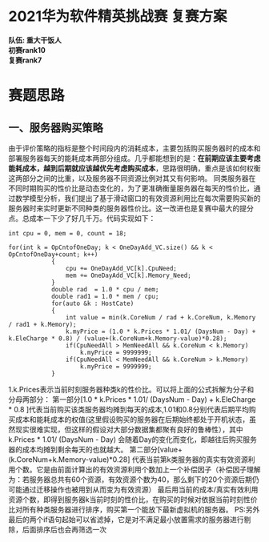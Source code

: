 # 2021华为软件精英挑战赛 复赛方案
**队伍: 重大干饭人         
  初赛rank10         
  复赛rank7** 
# 赛题思路
## 一、服务器购买策略
由于评价策略的指标是整个时间段内的消耗成本，主要包括购买服务器时的成本和部署服务器每天的能耗成本两部分组成。几乎都能想到的是：**在前期应该主要考虑能耗成本，越到后期就应该越优先考虑购买成本**，思路很明确，重点是该如何权衡这两部分之间的比重，以及服务器不同资源比例对其又有何影响。 同类服务器在不同时期购买的性价比是动态变化的，为了更准确衡量服务器在每天的性价比，通过数学模型分析，我们提出了基于滑动窗口的有效资源利用比在每次需要购买新的服务器时来实时更新不同种类的服务器性价比。这一改进也是复赛中最大的提分点。总成本一下少了好几千万。代码实现如下：
```
int cpu = 0, mem = 0, count = 18;

for(int k = OpCntofOneDay; k < OneDayAdd_VC.size() && k < OpCntofOneDay+count; k++)
            {
                cpu += OneDayAdd_VC[k].CpuNeed;
                mem += OneDayAdd_VC[k].Memory_Need;
            }
            double rad  = 1.0 * cpu / mem;
            double rad1 = 1.0 * mem / cpu;
            for(auto &k : HostCate)
            {
                int value = min(k.CoreNum / rad + k.CoreNum, k.Memory / rad1 + k.Memory);
                k.myPrice = (1.0 * k.Prices * 1.01/ (DaysNum - Day) + k.EleCharge * 0.8) / (value+(k.CoreNum+k.Memory-value)*0.28);
                if(CpuNeedAll > MemNeedAll && k.CoreNum < k.Memory)
                    k.myPrice = 9999999;
                if(CpuNeedAll < MemNeedAll && k.CoreNum > k.Memory)
                    k.myPrice = 9999999;
            }
```
1.k.Prices表示当前时刻服务器种类k的性价比。可以将上面的公式拆解为分子和分母两部分： 第一部分[1.0 * k.Prices * 1.01/ (DaysNum - Day) + k.EleCharge * 0.8 ]代表当前购买该类服务器均摊到每天的成本,1.01和0.8分别代表后期平均购买成本和能耗成本的权值(这里假设购买的服务器在后期始终都处于开机状态，虽然现实很难实现，但这样的假设对大部分数据集都聚有良好的鲁棒性），其中k.Prices * 1.01/ (DaysNum - Day) 会随着Day的变化而变化，即越往后购买服务器的成本均摊到剩余每天的也就越大。
第二部分[value+(k.CoreNum+k.Memory-value)*0.28] 代表当前第k类服务器的真实有效资源利用个数。它是由前面计算出的有效资源利用个数加上一个补偿因子（补偿因子理解为：若服务器总共有60个资源，有效资源个数为40，那么剩下的20个资源后期仍可能通过迁移操作也被用到从而变为有效资源） 最后用当前的成本/真实有效利用资源个数，即得到服务器k当前时刻的性价比，在购买的时候对依据当前时刻性价比对所有种类服务器进行排序，购买第一个能放下最新虚拟机的服务器。 
PS:另外最后的两个if语句起始可以省滤掉，它是对不满足最小放置需求的服务器进行剔除，后面排序后也会再筛选一次

